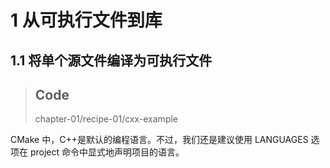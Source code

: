 # 1 从可执行文件到库

## 1.1 将单个源文件编译为可执行文件

> ## Code
>
> chapter-01/recipe-01/cxx-example

CMake 中，C++是默认的编程语言。不过，我们还是建议使用 LANGUAGES 选项在 project 命令中显式地声明项目的语言。

